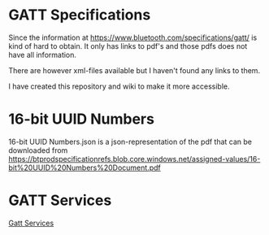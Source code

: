 # GATT Specifications

Since the information at https://www.bluetooth.com/specifications/gatt/ is kind of hard to obtain.
It only has links to pdf's and those pdfs does not have all information.

There are however xml-files available but I haven't found any links to them.

I have created this repository and wiki to make it more accessible.

# 16-bit UUID Numbers
16-bit UUID Numbers.json is a json-representation of the pdf that can be downloaded from
https://btprodspecificationrefs.blob.core.windows.net/assigned-values/16-bit%20UUID%20Numbers%20Document.pdf

# GATT Services
[Gatt Services](https://github.com/rikard-engstrom/gatt-specifications/wiki/Services)
